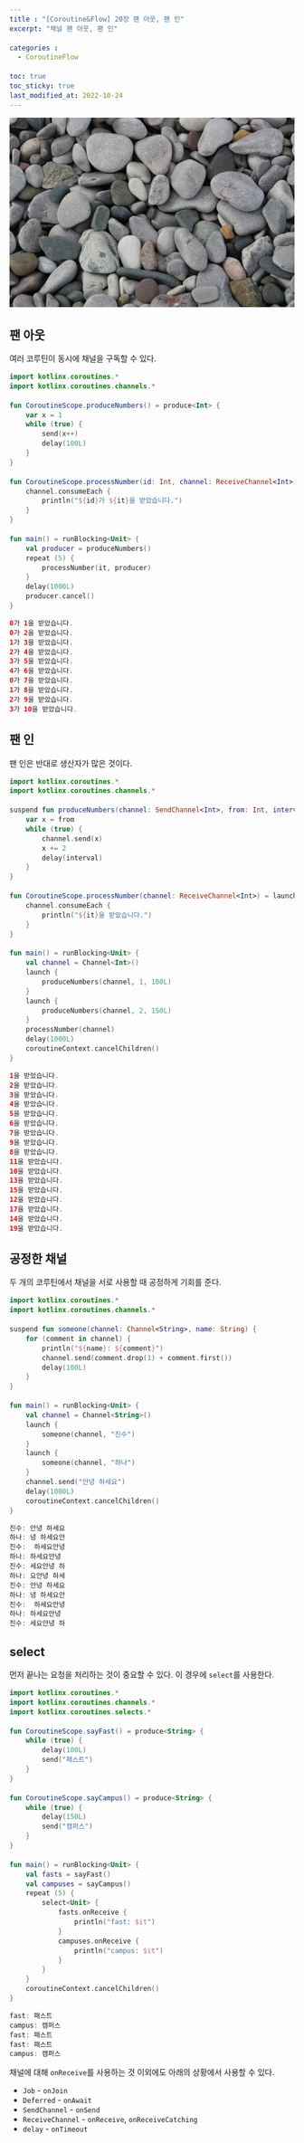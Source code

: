 ```yaml
---
title : "[Coroutine&Flow] 20장 팬 아웃, 팬 인"
excerpt: "채널 팬 아웃, 팬 인"

categories :
  - CoroutineFlow

toc: true
toc_sticky: true
last_modified_at: 2022-10-24
---
```


![coroutine20_image1.jpg.jpg](/assets/images/coroutine20_image1.jpg.jpg?raw=true)

## **팬 아웃**

여러 코루틴이 동시에 채널을 구독할 수 있다.

```kotlin
import kotlinx.coroutines.*
import kotlinx.coroutines.channels.*

fun CoroutineScope.produceNumbers() = produce<Int> {
    var x = 1
    while (true) {
        send(x++)
        delay(100L)
    }
}

fun CoroutineScope.processNumber(id: Int, channel: ReceiveChannel<Int>) = launch {
    channel.consumeEach {
        println("${id}가 ${it}을 받았습니다.")
    }
}

fun main() = runBlocking<Unit> {
    val producer = produceNumbers()
    repeat (5) {
        processNumber(it, producer)
    }
    delay(1000L)
    producer.cancel()
}
```

```kotlin
0가 1을 받았습니다.
0가 2을 받았습니다.
1가 3을 받았습니다.
2가 4을 받았습니다.
3가 5을 받았습니다.
4가 6을 받았습니다.
0가 7을 받았습니다.
1가 8을 받았습니다.
2가 9을 받았습니다.
3가 10을 받았습니다.
```

## **팬 인**

팬 인은 반대로 생산자가 많은 것이다.

```kotlin
import kotlinx.coroutines.*
import kotlinx.coroutines.channels.*

suspend fun produceNumbers(channel: SendChannel<Int>, from: Int, interval: Long) {
    var x = from
    while (true) {
        channel.send(x)
        x += 2
        delay(interval)
    }
}

fun CoroutineScope.processNumber(channel: ReceiveChannel<Int>) = launch {
    channel.consumeEach {
        println("${it}을 받았습니다.")
    }
}

fun main() = runBlocking<Unit> {
    val channel = Channel<Int>()
    launch {
        produceNumbers(channel, 1, 100L)
    }
    launch {
        produceNumbers(channel, 2, 150L)
    }
    processNumber(channel)
    delay(1000L)
    coroutineContext.cancelChildren()
}
```

```kotlin
1을 받았습니다.
2을 받았습니다.
3을 받았습니다.
4을 받았습니다.
5을 받았습니다.
6을 받았습니다.
7을 받았습니다.
9을 받았습니다.
8을 받았습니다.
11을 받았습니다.
10을 받았습니다.
13을 받았습니다.
15을 받았습니다.
12을 받았습니다.
17을 받았습니다.
14을 받았습니다.
19을 받았습니다.
```

## **공정한 채널**

두 개의 코루틴에서 채널을 서로 사용할 때 공정하게 기회를 준다.

```kotlin
import kotlinx.coroutines.*
import kotlinx.coroutines.channels.*

suspend fun someone(channel: Channel<String>, name: String) {
    for (comment in channel) {
        println("${name}: ${comment}")
        channel.send(comment.drop(1) + comment.first())
        delay(100L)
    }
}

fun main() = runBlocking<Unit> {
    val channel = Channel<String>()
    launch {
        someone(channel, "진수")
    }
    launch {
        someone(channel, "하나")
    }
    channel.send("안녕 하세요")
    delay(1000L)
    coroutineContext.cancelChildren()
}
```

```kotlin
진수: 안녕 하세요
하나: 녕 하세요안
진수:  하세요안녕
하나: 하세요안녕 
진수: 세요안녕 하
하나: 요안녕 하세
진수: 안녕 하세요
하나: 녕 하세요안
진수:  하세요안녕
하나: 하세요안녕 
진수: 세요안녕 하
```

## **select**

먼저 끝나는 요청을 처리하는 것이 중요할 수 있다. 이 경우에 `select`를 사용한다.

```kotlin
import kotlinx.coroutines.*
import kotlinx.coroutines.channels.*
import kotlinx.coroutines.selects.*

fun CoroutineScope.sayFast() = produce<String> {
    while (true) {
        delay(100L)
        send("패스트")
    }
}

fun CoroutineScope.sayCampus() = produce<String> {
    while (true) {
        delay(150L)
        send("캠퍼스")
    }
}

fun main() = runBlocking<Unit> {
    val fasts = sayFast()
    val campuses = sayCampus()
    repeat (5) {
        select<Unit> {
            fasts.onReceive {
                println("fast: $it")
            }
            campuses.onReceive {
                println("campus: $it")
            }
        }
    }
    coroutineContext.cancelChildren()
}
```

```kotlin
fast: 패스트
campus: 캠퍼스
fast: 패스트
fast: 패스트
campus: 캠퍼스
```

채널에 대해 `onReceive`를 사용하는 것 이외에도 아래의 상황에서 사용할 수 있다.

- `Job` - `onJoin`
- `Deferred` - `onAwait`
- `SendChannel` - `onSend`
- `ReceiveChannel` - `onReceive`, `onReceiveCatching`
- `delay` - `onTimeout`
